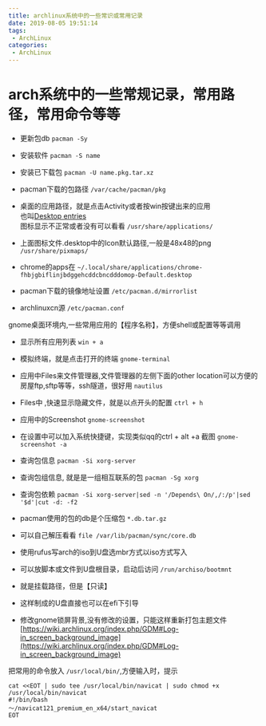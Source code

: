 ```yaml
---
title: archlinux系统中的一些常识或常用记录
date: 2019-08-05 19:51:14
tags:
 - ArchLinux
categories:
 - ArchLinux
---
```


arch系统中的一些常规记录，常用路径，常用命令等等
===
- 更新包db ``pacman -Sy``
- 安装软件 ``pacman -S name``
- 安装已下载包 ``pacman -U name.pkg.tar.xz``


- pacman下载的包路径 ``/var/cache/pacman/pkg``


- 桌面的应用路径，就是点击Activity或者按win按键出来的应用<br/>
也叫[Desktop entries](https://wiki.archlinux.org/index.php/desktop_entries)<br/>
图标显示不正常或者没有可以看看 ``/usr/share/applications/``

- 上面图标文件.desktop中的Icon默认路径,一般是48x48的png ``/usr/share/pixmaps/``
- chrome的apps在 ``~/.local/share/applications/chrome-fhbjgbiflinjbdggehcddcbncdddomop-Default.desktop``


- pacman下载的镜像地址设置 ``/etc/pacman.d/mirrorlist``
- archlinuxcn源 ``/etc/pacman.conf``

gnome桌面环境内,一些常用应用的【程序名称】，方便shell或配置等等调用<br/>

- 显示所有应用列表 ``win + a``


- 模拟终端，就是点击打开的终端 ``gnome-terminal``


- 应用中Files来文件管理器,文件管理器的左侧下面的other location可以方便的房屋ftp,sftp等等，ssh隧道，很好用 ``nautilus``
- Files中 ,快速显示隐藏文件，就是以点开头的配置 ``ctrl + h``


- 应用中的Screenshot ``gnome-screenshot``<br/>
- 在设置中可以加入系统快捷键，实现类似qq的ctrl + alt +a 截图 ``gnome-screenshot -a``


- 查询包信息 ``pacman -Si xorg-server``<br/>
- 查询包组信息, 就是是一组相互联系的包 ``pacman -Sg xorg``<br/>
- 查询包依赖 ``pacman -Si xorg-server|sed -n '/Depends\ On/,/:/p'|sed '$d'|cut -d: -f2``


- pacman使用的包的db是个压缩包 ``*.db.tar.gz``<br/>
- 可以自己解压看看 ``file /var/lib/pacman/sync/core.db``


- 使用rufus写arch的iso到U盘选mbr方式以iso方式写入<br/>
- 可以放脚本或文件到U盘根目录，启动后访问 ``/run/archiso/bootmnt``
- 就是挂载路径，但是【只读】<br/>
- 这样制成的U盘直接也可以在efi下引导


- 修改gnome锁屏背景,没有修改的设置，只能这样重新打包主题文件<br/> [https://wiki.archlinux.org/index.php/GDM#Log-in_screen_background_image](https://wiki.archlinux.org/index.php/GDM#Log-in_screen_background_image)

把常用的命令放入 ``/usr/local/bin/``,方便输入时，提示
```
cat <<EOT | sudo tee /usr/local/bin/navicat | sudo chmod +x /usr/local/bin/navicat
#!/bin/bash
～/navicat121_premium_en_x64/start_navicat
EOT
```